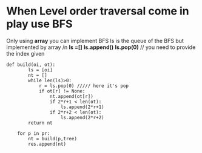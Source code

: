 # When Level order traversal come in play use BFS

Only using **array** you can implement BFS 
ls is the queue of the BFS but implemented by array 
/n **ls =[]**
**ls.append()**
**ls.pop(0)** // you need to provide the index given

```
def build(oi, ot):
        ls = [oi]
        nt = [] 
        while len(ls)>0:
            r = ls.pop(0) ///// here it's pop
            if ot[r] != None:
                nt.append(ot[r])
                if 2*r+1 < len(ot):
                    ls.append(2*r+1)
                if 2*r+2 < len(ot):
                    ls.append(2*r+2)
        return nt

    for p in pr:
        nt = build(p,tree)
        res.append(nt)
```
